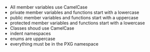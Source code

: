 - All member variables use CamelCase
- private member variables and functions start with a lowercase
- public member variables and functions start with a uppercase
- protected member variables and functions start with a lowercase
- Classes shoud use CamelCase
- indent namespaces
- enums are uppercase
- everything must be in the PXG namespace
